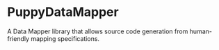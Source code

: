 # PuppyDataMapper
A Data Mapper library that allows source code generation from human-friendly mapping specifications.
